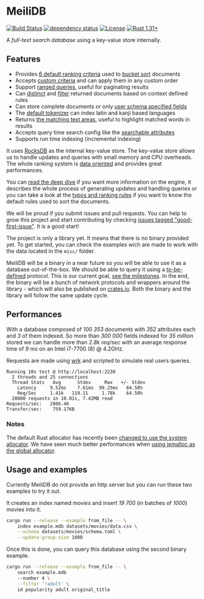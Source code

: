 # MeiliDB

[![Build Status](https://dev.azure.com/thomas0884/thomas/_apis/build/status/meilisearch.MeiliDB?branchName=master)](https://dev.azure.com/thomas0884/thomas/_build/latest?definitionId=1&branchName=master)
[![dependency status](https://deps.rs/repo/github/Kerollmops/MeiliDB/status.svg)](https://deps.rs/repo/github/Kerollmops/MeiliDB)
[![License](https://img.shields.io/github/license/Kerollmops/MeiliDB.svg)](https://github.com/Kerollmops/MeiliDB)
[![Rust 1.31+](https://img.shields.io/badge/rust-1.31+-lightgray.svg)](
https://www.rust-lang.org)

A _full-text search database_ using a key-value store internally.

## Features

- Provides [6 default ranking criteria](https://github.com/Kerollmops/new-meilidb/blob/dea7e28a45dde897f97742bdd33fcf75d5673502/meilidb-core/src/criterion/mod.rs#L14-L19) used to [bucket sort](https://en.wikipedia.org/wiki/Bucket_sort) documents
- Accepts [custom criteria](https://github.com/Kerollmops/new-meilidb/blob/dea7e28a45dde897f97742bdd33fcf75d5673502/meilidb-core/src/criterion/mod.rs#L24-L33) and can apply them in any custom order
- Support [ranged queries](https://github.com/Kerollmops/new-meilidb/blob/dea7e28a45dde897f97742bdd33fcf75d5673502/meilidb-core/src/query_builder.rs#L255-L260), useful for paginating results
- Can [distinct](https://github.com/Kerollmops/new-meilidb/blob/dea7e28a45dde897f97742bdd33fcf75d5673502/meilidb-core/src/query_builder.rs#L241-L246) and [filter](https://github.com/Kerollmops/new-meilidb/blob/dea7e28a45dde897f97742bdd33fcf75d5673502/meilidb-core/src/query_builder.rs#L223-L235) returned documents based on context defined rules
- Can store complete documents or only [user schema specified fields](https://github.com/Kerollmops/new-meilidb/blob/dea7e28a45dde897f97742bdd33fcf75d5673502/meilidb-schema/src/lib.rs#L265-L279)
- The [default tokenizer](https://github.com/Kerollmops/new-meilidb/blob/dea7e28a45dde897f97742bdd33fcf75d5673502/meilidb-tokenizer/src/lib.rs) can index latin and kanji based languages
- Returns [the matching text areas](https://github.com/Kerollmops/new-meilidb/blob/dea7e28a45dde897f97742bdd33fcf75d5673502/meilidb-core/src/lib.rs#L66-L88), useful to highlight matched words in results
- Accepts query time search config like the [searchable attributes](https://github.com/Kerollmops/new-meilidb/blob/dea7e28a45dde897f97742bdd33fcf75d5673502/meilidb-core/src/query_builder.rs#L248-L252)
- Supports run time indexing (incremental indexing)



It uses [RocksDB](https://github.com/facebook/rocksdb) as the internal key-value store. The key-value store allows us to handle updates and queries with small memory and CPU overheads. The whole ranking system is [data oriented](https://github.com/meilisearch/MeiliDB/issues/82) and provides great performances.

You can [read the deep dive](deep-dive.md) if you want more information on the engine, it describes the whole process of generating updates and handling queries or you can take a look at the [typos and ranking rules](typos-ranking-rules.md) if you want to know the default rules used to sort the documents.

We will be proud if you submit issues and pull requests. You can help to grow this project and start contributing by checking [issues tagged "good-first-issue"](https://github.com/meilisearch/MeiliDB/issues?q=is%3Aissue+is%3Aopen+label%3A%22good+first+issue%22). It is a good start!

The project is only a library yet. It means that there is no binary provided yet. To get started, you can check the examples wich are made to work with the data located in the `misc/` folder.

MeiliDB will be a binary in a near future so you will be able to use it as a database out-of-the-box. We should be able to query it using a [to-be-defined](https://github.com/meilisearch/MeiliDB/issues/38) protocol. This is our current goal, [see the milestones](https://github.com/meilisearch/MeiliDB/milestones). In the end, the binary will be a bunch of network protocols and wrappers around the library - which will also be published on [crates.io](https://crates.io). Both the binary and the library will follow the same update cycle.



## Performances

With a database composed of _100 353_ documents with _352_ attributes each and _3_ of them indexed.
So more than _300 000_ fields indexed for _35 million_ stored we can handle more than _2.8k req/sec_ with an average response time of _9 ms_ on an Intel i7-7700 (8) @ 4.2GHz.

Requests are made using [wrk](https://github.com/wg/wrk) and scripted to simulate real users queries.

```
Running 10s test @ http://localhost:2230
  2 threads and 25 connections
  Thread Stats   Avg      Stdev     Max   +/- Stdev
    Latency     9.52ms    7.61ms  99.25ms   84.58%
    Req/Sec     1.41k   119.11     1.78k    64.50%
  28080 requests in 10.01s, 7.42MB read
Requests/sec:   2806.46
Transfer/sec:    759.17KB
```

### Notes

The default Rust allocator has recently been [changed to use the system allocator](https://github.com/rust-lang/rust/pull/51241/).
We have seen much better performances when [using jemalloc as the global allocator](https://github.com/alexcrichton/jemallocator#documentation).

## Usage and examples

Currently MeiliDB do not provide an http server but you can run these two examples to try it out.

It creates an index named _movies_ and insert _19 700_ (in batches of _1000_) movies into it.

```bash
cargo run --release --example from_file -- \
    index example.mdb datasets/movies/data.csv \
    --schema datasets/movies/schema.toml \
    --update-group-size 1000
```

Once this is done, you can query this database using the second binary example.

```bash
cargo run --release --example from_file -- \
    search example.mdb
    --number 4 \
    --filter '!adult' \
    id popularity adult original_title
```
